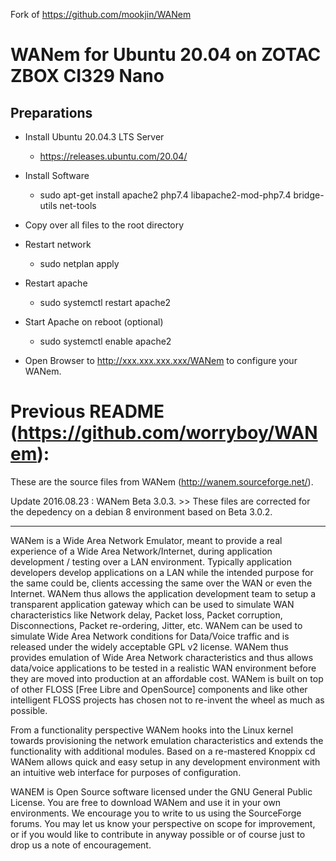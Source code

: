 Fork of https://github.com/mookjin/WANem

# WANem for Ubuntu 20.04 on ZOTAC ZBOX CI329 Nano

## Preparations

* Install Ubuntu 20.04.3 LTS Server
	* https://releases.ubuntu.com/20.04/
	
* Install Software
	* sudo apt-get install apache2 php7.4 libapache2-mod-php7.4 bridge-utils net-tools

* Copy over all files to the root directory

* Restart network
	* sudo netplan apply

* Restart apache  
	* sudo systemctl restart apache2

* Start Apache on reboot (optional) 
	* sudo systemctl enable apache2
	
* Open Browser to http://xxx.xxx.xxx.xxx/WANem to configure your WANem.


# Previous README (https://github.com/worryboy/WANem):

These are the source files from WANem (http://wanem.sourceforge.net/). 

Update 2016.08.23 : WANem Beta 3.0.3. >> These files are corrected for the depedency on a debian 8 environment based on Beta 3.0.2.

----------------

WANem is a Wide Area Network Emulator, meant to provide a real experience of a Wide Area Network/Internet, during application development / testing over a LAN environment. Typically application developers develop applications on a LAN while the intended purpose for the same could be, clients accessing the same over the WAN or even the Internet. WANem thus allows the application development team to setup a transparent application gateway which can be used to simulate WAN characteristics like Network delay, Packet loss, Packet corruption, Disconnections, Packet re-ordering, Jitter, etc. WANem can be used to simulate Wide Area Network conditions for Data/Voice traffic and is released under the widely acceptable GPL v2 license. WANem thus provides emulation of Wide Area Network characteristics and thus allows data/voice applications to be tested in a realistic WAN environment before they are moved into production at an affordable cost. WANem is built on top of other FLOSS [Free Libre and OpenSource] components and like other intelligent FLOSS projects has chosen not to re-invent the wheel as much as possible.

From a functionality perspective WANem hooks into the Linux kernel towards provisioning the network emulation characteristics and extends the functionality with additional modules. Based on a re-mastered Knoppix cd WANem allows quick and easy setup in any development environment with an intuitive web interface for purposes of configuration.

WANEM is Open Source software licensed under the GNU General Public License. You are free to download WANem and use it in your own environments. We encourage you to write to us using the SourceForge forums. You may let us know your perspective on scope for improvement, or if you would like to contribute in anyway possible or of course just to drop us a note of encouragement.
